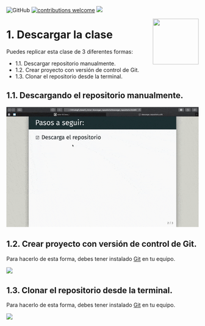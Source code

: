 ![GitHub](https://img.shields.io/github/license/taller-R/clase_7) [![contributions welcome](https://img.shields.io/badge/contributions-welcome-brightgreen.svg?style=flat)](https://github.com/taller-R/clase_7/issues) ![](https://img.shields.io/github/followers/taller-R?style=social)

<img src="https://avatars0.githubusercontent.com/u/69440432?s=400&u=96b3e58c713578b563d5c3d3c259f34965ac8e33&v=4" align="right" width=120 height=120 alt="" />

# 1. Descargar la clase

Puedes replicar esta clase de 3 diferentes formas:

- 1.1. Descargar repositorio manualmente.
- 1.2. Crear proyecto con versión de control de Git.
- 1.3. Clonar el repositorio desde la terminal.

## 1.1. Descargando el repositorio manualmente. 

![](help/pics/0_download.gif) 

## 1.2. Crear proyecto con versión de control de Git.

Para hacerlo de esta forma, debes tener instalado [Git](https://git-scm.com/downloads) en tu equipo.

![](help/pics/0_crear_proyecto.gif) 

## 1.3. Clonar el repositorio desde la terminal.

Para hacerlo de esta forma, debes tener instalado [Git](https://git-scm.com/downloads) en tu equipo.

![](help/pics/0_terminal.gif)
